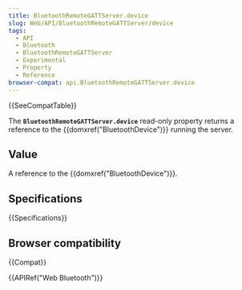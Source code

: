 ```yaml
---
title: BluetoothRemoteGATTServer.device
slug: Web/API/BluetoothRemoteGATTServer/device
tags:
  - API
  - Bluetooth
  - BluetoothRemoteGATTServer
  - Experimental
  - Property
  - Reference
browser-compat: api.BluetoothRemoteGATTServer.device
---
```

{{SeeCompatTable}}

The **`BluetoothRemoteGATTServer.device`** read-only property
returns a reference to the {{domxref("BluetoothDevice")}} running the server.

## Value

A reference to the {{domxref("BluetoothDevice")}}.

## Specifications

{{Specifications}}

## Browser compatibility

{{Compat}}

{{APIRef("Web Bluetooth")}}
